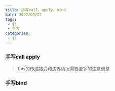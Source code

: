 ```yaml
---
title: 手写call，apply，bind
date: 2022/09/27
tags:
 - js
 - 手写
categories:
 - js
--- 
```


### 手写call apply

> this的传递接受和边界情况需要更多的注意调整


### 手写bind